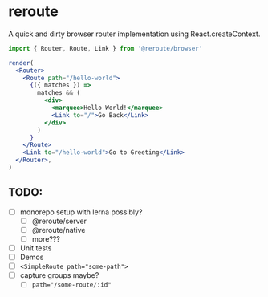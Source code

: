 # reroute

A quick and dirty browser router implementation using React.createContext.

```jsx
import { Router, Route, Link } from '@reroute/browser'

render(
  <Router>
    <Route path="/hello-world">
      {({ matches }) =>
        matches && (
          <div>
            <marquee>Hello World!</marquee>
            <Link to="/">Go Back</Link>
          </div>
        )
      }
    </Route>
    <Link to="/hello-world">Go to Greeting</Link>
  </Router>,
)
```

## TODO:

- [ ] monorepo setup with lerna possibly?
  - [ ] @reroute/server
  - [ ] @reroute/native
  - [ ] more???
- [ ] Unit tests
- [ ] Demos
- [ ] `<SimpleRoute path="some-path">`
- [ ] capture groups maybe?
  - [ ] `path="/some-route/:id"`
